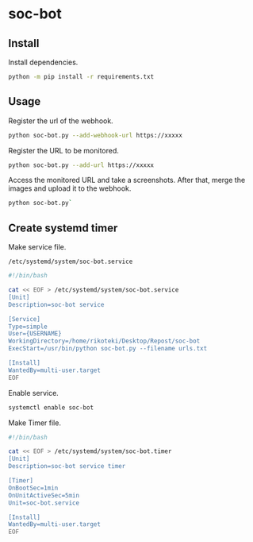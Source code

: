 # soc-bot

## Install

Install dependencies.

```bash
python -m pip install -r requirements.txt
```

## Usage

Register the url of the webhook.

```bash
python soc-bot.py --add-webhook-url https://xxxxx
```

Register the URL to be monitored.

```bash
python soc-bot.py --add-url https://xxxxx
```

Access the monitored URL and take a screenshots.
After that, merge the images and upload it to the webhook.

```bash
python soc-bot.py`
```

## Create systemd timer

Make service file.

`/etc/systemd/system/soc-bot.service`

```bash
#!/bin/bash

cat << EOF > /etc/systemd/system/soc-bot.service
[Unit]
Description=soc-bot service

[Service]
Type=simple
User={USERNAME}
WorkingDirectory=/home/rikoteki/Desktop/Repost/soc-bot
ExecStart=/usr/bin/python soc-bot.py --filename urls.txt

[Install]
WantedBy=multi-user.target
EOF
```

Enable service.

```bash
systemctl enable soc-bot
```

Make Timer file.

```bash
#!/bin/bash

cat << EOF > /etc/systemd/system/soc-bot.timer
[Unit]
Description=soc-bot service timer

[Timer]
OnBootSec=1min
OnUnitActiveSec=5min
Unit=soc-bot.service

[Install]
WantedBy=multi-user.target
EOF

```
